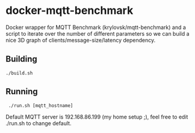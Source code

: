 # docker-mqtt-benchmark

Docker wrapper for MQTT Benchmark (krylovsk/mqtt-benchmark) and a script to iterate over the number of different parameters so we can build a nice 3D graph of clients/message-size/latency dependency.

## Building 
``` ./build.sh ```

## Running 
``` ./run.sh [mqtt_hostname]```

Default MQTT server is 192.168.86.199 (my home setup ;), feel free to edit ./run.sh to change default.
